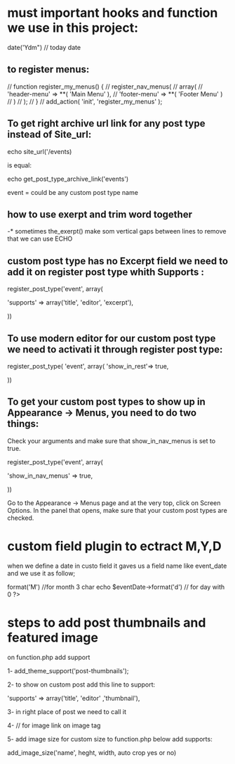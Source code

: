 # must important hooks and function we use in this project:

date('Ydm") // today date

## to register menus:

// function register_my_menus() {
// register_nav_menus(
// array(
// 'header-menu' => **( 'Main Menu' ),
// 'footer-menu' => **( 'Footer Menu' )
// )
// );
// }
// add_action( 'init', 'register_my_menus' );

## To get right archive url link for any post type instead of Site_url:

echo site_url('/events)

is equal:

echo get_post_type_archive_link('events')

event = could be any custom post type name

## how to use exerpt and trim word together

<?php
   if(has_excerpt()){
   * echo get_the_excerpt();
    }else{
     echo wp_trim_words( get_the_content(),14 );
    }
?>

-\* sometimes the_exerpt() make som vertical gaps between lines to remove that we can use ECHO

## custom post type has no Excerpt field we need to add it on register post type whith Supports :

register_post_type('event', array(

'supports' => array('title', 'editor', 'excerpt'),

))

## To use modern editor for our custom post type we need to activati it through register post type:

register_post_type( 'event', array(
'show_in_rest'=> true,

))

## To get your custom post types to show up in Appearance -> Menus, you need to do two things:

Check your arguments and make sure that show_in_nav_menus is set to true.

register_post_type('event', array(

'show_in_nav_menus' => true,

))

Go to the Appearance -> Menus page and at the very top, click on Screen Options.
In the panel that opens, make sure that your custom post types are checked.

# custom field plugin to ectract M,Y,D

when we define a date in custo field it gaves us a field name like event_date and we use it as follow;

<?php
$eventDate = new DateTime(get_field('event_field'));

echo $eventDate->format('M') //for month 3 char

echo $eventDate->format('d') // for day with 0

?>

# steps to add post thumbnails and featured image

on function.php add support

1- add_theme_support('post-thumbnails');

2- to show on custom post add this line to support:

'supports' => array('title', 'editor' ,'thumbnail'),

3- in right place of post we need to call it

<?php the_post_thumbnail(); ?>

4- <?php the_post_thumbnail_url() ?> // for image link on image tag

5- add image size for custom size to function.php below add supports:

add_image_size('name', heght, width, auto crop yes or no)

<?php 
    $image = get_field('page_banner_backgrnd');
    echo $image['sizes']['banner'];
?>
